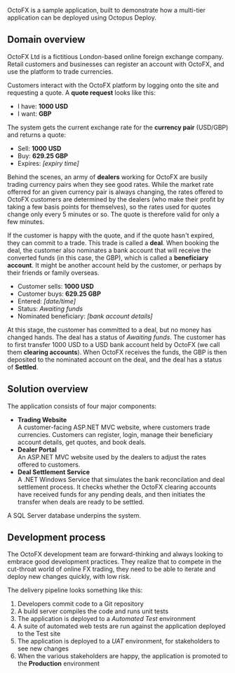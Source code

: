 OctoFX is a sample application, built to demonstrate how a multi-tier application can be deployed using Octopus Deploy. 



## Domain overview

OctoFX Ltd is a fictitious London-based online foreign exchange company. Retail customers and businesses can register an account with OctoFX, and use the platform to trade currencies. 

Customers interact with the OctoFX platform by logging onto the site and requesting a quote. A **quote request** looks like this:

 * I have: **1000 USD**
 * I want: **GBP**

The system gets the current exchange rate for the **currency pair** (USD/GBP) and returns a quote:

 * Sell: **1000 USD**
 * Buy: **629.25 GBP**
 * Expires: *[expiry time]*

Behind the scenes, an army of **dealers** working for OctoFX are busily trading currency pairs when they see good rates. While the market rate offerred for an given currency pair is always changing, the rates offered to OctoFX customers are determined by the dealers (who make their profit by taking a few basis points for themselves), so the rates used for quotes change only every 5 minutes or so. The quote is therefore valid for only a few minutes. 

If the customer is happy with the quote, and if the quote hasn't expired, they can commit to a trade. This trade is called a **deal**. When booking the deal, the customer also nominates a bank account that will receive the converted funds (in this case, the GBP), which is called a **beneficiary account**. It might be another account held by the customer, or perhaps by their friends or family overseas. 

 * Customer sells: **1000 USD**
 * Customer buys: **629.25 GBP**
 * Entered: *[date/time]*
 * Status: *Awaiting funds*
 * Nominated beneficiary: *[bank account details]*

At this stage, the customer has committed to a deal, but no money has changed hands. The deal has a status of *Awaiting funds*. The customer has to first transfer 1000 USD to a USD bank account held by OctoFX (we call them **clearing accounts**). When OctoFX receives the funds, the GBP is then deposited to the nominated account on the deal, and the deal has a status of **Settled**. 

## Solution overview

The application consists of four major components:

 - **Trading Website**  
   A customer-facing ASP.NET MVC website, where customers trade currencies. Customers can register, login, manage their beneficiary account details, get quotes, and book deals. 
 - **Dealer Portal**  
   An ASP.NET MVC website used by the dealers to adjust the rates offered to customers. 
 - **Deal Settlement Service**  
   A .NET Windows Service that simulates the bank reconcilation and deal settlement process. It checks whether the OctoFX clearing accounts have received funds for any pending deals, and then initiates the transfer when deals are ready to be settled.

A SQL Server database underpins the system. 

## Development process

The OctoFX development team are forward-thinking and always looking to embrace good development practices. They realize that to compete in the cut-throat world of online FX trading, they need to be able to iterate and deploy new changes quickly, with low risk. 

The delivery pipeline looks something like this:

 1. Developers commit code to a Git repository
 2. A build server compiles the code and runs unit tests
 3. The application is deployed to a *Automated Test* environment
 4. A suite of automated web tests are run against the application deployed to the Test site
 5. The application is deployed to a *UAT* environment, for stakeholders to see new changes
 6. When the various stakeholders are happy, the application is promoted to the **Production** environment
